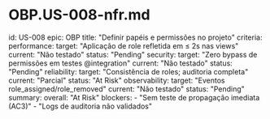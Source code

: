# OBP.US-008-nfr.md
id: US-008
epic: OBP
title: "Definir papéis e permissões no projeto"
criteria:
  performance:
    target: "Aplicação de role refletida em ≤ 2s nas views"
    current: "Não testado"
    status: "Pending"
  security:
    target: "Zero bypass de permissões em testes @integration"
    current: "Não testado"
    status: "Pending"
  reliability:
    target: "Consistência de roles; auditoria completa"
    current: "Parcial"
    status: "At Risk"
  observability:
    target: "Eventos role_assigned/role_removed"
    current: "Não testado"
    status: "Pending"
summary:
  overall: "At Risk"
  blockers:
    - "Sem teste de propagação imediata (AC3)"
    - "Logs de auditoria não validados"
